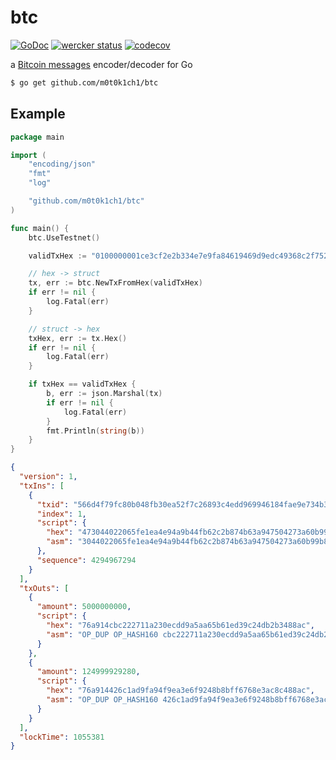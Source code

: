 # btc

[![GoDoc](https://godoc.org/github.com/m0t0k1ch1/btc?status.svg)](https://godoc.org/github.com/m0t0k1ch1/btc) [![wercker status](https://app.wercker.com/status/b612fd71f391545fad8da6a7c01ec2b7/s/master "wercker status")](https://app.wercker.com/project/byKey/b612fd71f391545fad8da6a7c01ec2b7) [![codecov](https://codecov.io/gh/m0t0k1ch1/btc/branch/master/graph/badge.svg)](https://codecov.io/gh/m0t0k1ch1/btc)

a [Bitcoin messages](https://en.bitcoin.it/wiki/Protocol_documentation#Message_types) encoder/decoder for Go

``` sh
$ go get github.com/m0t0k1ch1/btc
```

## Example

``` go
package main

import (
	"encoding/json"
	"fmt"
	"log"

	"github.com/m0t0k1ch1/btc"
)

func main() {
	btc.UseTestnet()

	validTxHex := "0100000001ce3cf2e2b334e7e9fa84619469d9edc49368c2f752ea30fb48b080fc794f6d56010000006a473044022065fe1ea4e94a9b44fb62c2b874b63a947504273a60b99b8f7bbf77b4db9331b002205559d8ee93cf341d75866f9eb912af05904fb6eed7372a837308c4e37f3ab58f012103bae5f04799c40862358560e42e441c3080b997a3dec161dd40395e992362bfc9feffffff0200f2052a010000001976a914cbc222711a230ecdd9a5aa65b61ed39c24db2b3488acc08d931a1d0000001976a914426c1ad9fa94f9ea3e6f9248b8bff6768e3ac8c488ac951a1000"

	// hex -> struct
	tx, err := btc.NewTxFromHex(validTxHex)
	if err != nil {
		log.Fatal(err)
	}

	// struct -> hex
	txHex, err := tx.Hex()
	if err != nil {
		log.Fatal(err)
	}

	if txHex == validTxHex {
		b, err := json.Marshal(tx)
		if err != nil {
			log.Fatal(err)
		}
		fmt.Println(string(b))
	}
}
```

``` json
{
  "version": 1,
  "txIns": [
    {
      "txid": "566d4f79fc80b048fb30ea52f7c26893c4edd969946184fae9e734b3e2f23cce",
      "index": 1,
      "script": {
        "hex": "473044022065fe1ea4e94a9b44fb62c2b874b63a947504273a60b99b8f7bbf77b4db9331b002205559d8ee93cf341d75866f9eb912af05904fb6eed7372a837308c4e37f3ab58f012103bae5f04799c40862358560e42e441c3080b997a3dec161dd40395e992362bfc9",
        "asm": "3044022065fe1ea4e94a9b44fb62c2b874b63a947504273a60b99b8f7bbf77b4db9331b002205559d8ee93cf341d75866f9eb912af05904fb6eed7372a837308c4e37f3ab58f01 03bae5f04799c40862358560e42e441c3080b997a3dec161dd40395e992362bfc9"
      },
      "sequence": 4294967294
    }
  ],
  "txOuts": [
    {
      "amount": 5000000000,
      "script": {
        "hex": "76a914cbc222711a230ecdd9a5aa65b61ed39c24db2b3488ac",
        "asm": "OP_DUP OP_HASH160 cbc222711a230ecdd9a5aa65b61ed39c24db2b34 OP_EQUALVERIFY OP_CHECKSIG"
      }
    },
    {
      "amount": 124999929280,
      "script": {
        "hex": "76a914426c1ad9fa94f9ea3e6f9248b8bff6768e3ac8c488ac",
        "asm": "OP_DUP OP_HASH160 426c1ad9fa94f9ea3e6f9248b8bff6768e3ac8c4 OP_EQUALVERIFY OP_CHECKSIG"
      }
    }
  ],
  "lockTime": 1055381
}
```
